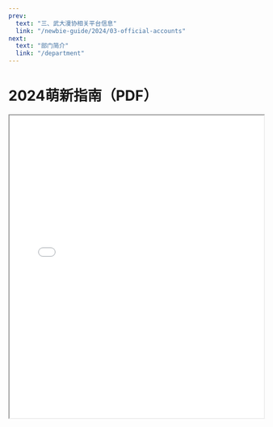 ```yaml
---
prev:
  text: "三、武大漫协相关平台信息"
  link: "/newbie-guide/2024/03-official-accounts"
next:
  text: "部门简介"
  link: "/department"
---
```


# 2024萌新指南（PDF）

<iframe src="/2024漫协萌新指南.pdf" width="100%" height="600px"></iframe>
